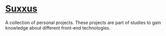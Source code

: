 # [Suxxus](http://suxxus.github.io/)

A collection of personal projects. These projects are part of studies to gain knowledge about different front-end technologies.